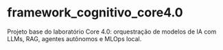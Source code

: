 # framework_cognitivo_core4.0
Projeto base do laboratório Core 4.0: orquestração de modelos de IA com LLMs, RAG, agentes autônomos e MLOps local.
